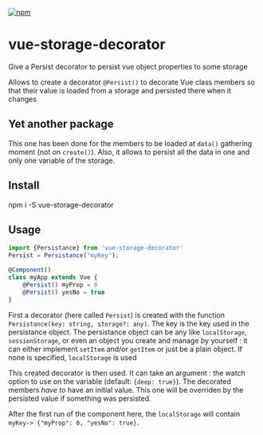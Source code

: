 [![npm](https://img.shields.io/npm/v/vue-storage-decorator.svg)](https://www.npmjs.com/package/vue-storage-decorator)

# vue-storage-decorator
Give a Persist decorator to persist vue object properties to some storage

Allows to create a decorator `@Persist()` to decorate Vue class members so that their value is loaded from a storage and persisted there when it changes

## Yet another package

This one has been done for the members to be loaded at `data()` gathering moment (not on `create()`). Also, it allows to persist all the data in one and only one variable of the storage.

## Install

npm i -S vue-storage-decorator

## Usage

```typescript
import {Persistance} from 'vue-storage-decorator'
Persist = Persistance("myKey");

@Component()
class myApp extends Vue {
	@Persist() myProp = 0
	@Persist() yesNo = true
}
```

First a decorator (here called `Persist`) is created with the function `Persistance(key: string, storage?: any)`.
The key is the key used in the persistance object. The persistance object can be any like `localStorage`, `sessionStorage`, or even an object you create and manage by yourself : it can either implement `setItem` and/or `getItem` or just be a plain object. If none is specified, `localStorage` is used

This created decorator is then used. It can take an argument : the watch option to use on the variable (default: `{deep: true}`).
The decorated members *have to* have an initial value. This one will be overriden by the persisted value if something was persisted.

After the first run of the component here, the `localStorage` will contain `myKey-> {"myProp": 0, "yesNo": true}`.